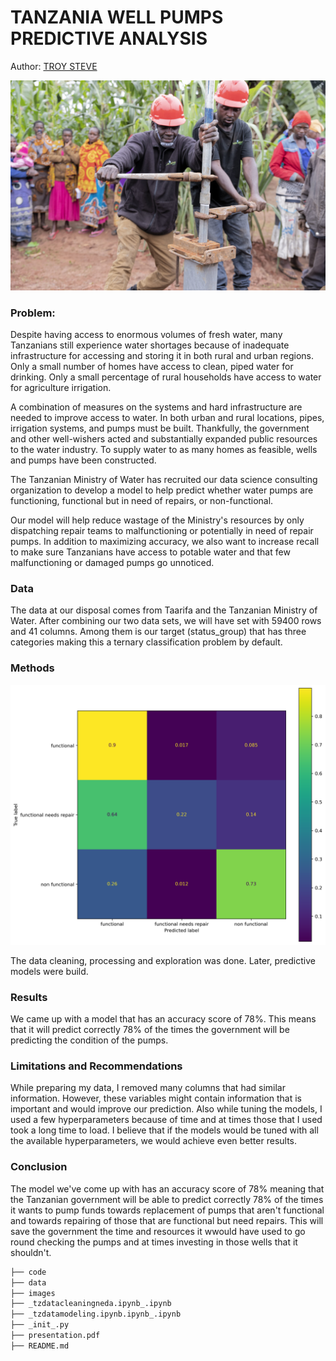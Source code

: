 # TANZANIA WELL PUMPS PREDICTIVE ANALYSIS


Author: [TROY STEVE](https://github.com/01Troy)


![image](./images/tzwells.jpg)



### Problem:
Despite having access to enormous volumes of fresh water, many Tanzanians still experience water shortages because of inadequate infrastructure for accessing and storing it in both rural and urban regions. Only a small number of homes have access to clean, piped water for drinking. Only a small percentage of rural households have access to water for agriculture irrigation.

A combination of measures on the systems and hard infrastructure are needed to improve access to water. In both urban and rural locations, pipes, irrigation systems, and pumps must be built. Thankfully, the government and other well-wishers acted and substantially expanded public resources to the water industry. To supply water to as many homes as feasible, wells and pumps have been constructed.

The Tanzanian Ministry of Water has recruited our data science consulting organization to develop a model to help predict whether water pumps are functioning, functional but in need of repairs, or non-functional.

Our model will help reduce wastage of the Ministry's resources by only dispatching repair teams to malfunctioning or potentially in need of repair pumps. In addition to maximizing accuracy, we also want to increase recall to make sure Tanzanians have access to potable water and that few malfunctioning or damaged pumps go unnoticed.


### Data
The data at our disposal comes from Taarifa and the Tanzanian Ministry of Water. After combining our two data sets, we will have set with 59400 rows and 41 columns. Among them is our target (status_group) that has three categories making this a ternary classification problem by default.

### Methods


![image](images/ConfusionMatrix.png)



The data cleaning, processing and exploration was done. Later, predictive models were build.


### Results
We came up with a model that has an accuracy score of 78%. This means that it will predict correctly 78% of the times the government will be predicting the condition of the pumps.


### Limitations and Recommendations
While preparing my data, I removed many columns that had similar information. However, these variables might contain information that is important and would improve our prediction. Also while tuning the models, I used a few hyperparameters because of time and at times those that I used took a long time to load. I believe that if the models would be tuned with all the available hyperparameters, we would achieve even better results.

### Conclusion

The model we've come up with has an accuracy score of 78% meaning that the Tanzanian government will be able to predict correctly 78% of the times it wants to pump funds towards replacement of pumps that aren't functional and towards repairing of those that are functional but need repairs. This will save the government the time and resources it wwould have used to go round checking the pumps and at times investing in those wells that it shouldn't.

```bash
├── code
├── data
├── images
├── _tzdatacleaningneda.ipynb_.ipynb
├── _tzdatamodeling.ipynb.ipynb_.ipynb
├── _init_.py
├── presentation.pdf
├── README.md
 ```
